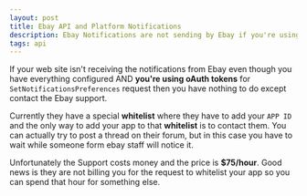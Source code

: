 ```yaml
---
layout: post
title: Ebay API and Platform Notifications
description: Ebay Notifications are not sending by Ebay if you're using oAuth
tags: api
---
```


If your web site isn't receiving the notifications from Ebay even though you have everything configured AND **you're using oAuth tokens** for `SetNotificationsPreferences` request then you have nothing to do except contact the Ebay support.

Currently they have a special **whitelist** where they have to add your `APP ID` and the only way to add your app to that **whitelist** is to contact them.
You can actually try to post a thread on their forum, but in this case you have to wait while someone form ebay staff will notice it.

Unfortunately the Support costs money and the price is **$75/hour**. Good news is they are not billing you for the request to whitelist your app so you can spend that hour for something else.
